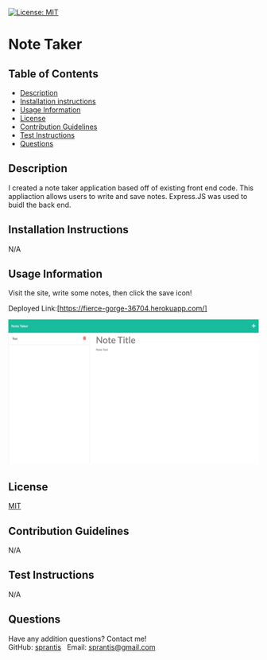[![License: MIT](https://img.shields.io/badge/License-MIT-yellow.svg)](https://opensource.org/licenses/MIT)

# Note Taker

## Table of Contents
* [Description](#description)
* [Installation instructions](#installation-instructions)
* [Usage Information](#usage-information)
* [License](#license)
* [Contribution Guidelines](#contribution-guidelines)
* [Test Instructions](#test-instructions)
* [Questions](#questions)

## Description
I created a note taker application based off of existing front end code. This appliaction allows users to write and save notes. Express.JS was used to buidl the back end.

## Installation Instructions
N/A

## Usage Information
Visit the site, write some notes, then click the save icon!

Deployed Link:[https://fierce-gorge-36704.herokuapp.com/]

![Note Taker Screenshot](./Develop/public/assets/images/note-taker-screenshot.png)

## License
[MIT](https://opensource.org/licenses/MIT)

## Contribution Guidelines
N/A

## Test Instructions
N/A

## Questions
Have any addition questions? Contact me!
&nbsp;  
GitHub: [sprantis](https://github.com/sprantis)
&nbsp;
Email: sprantis@gmail.com